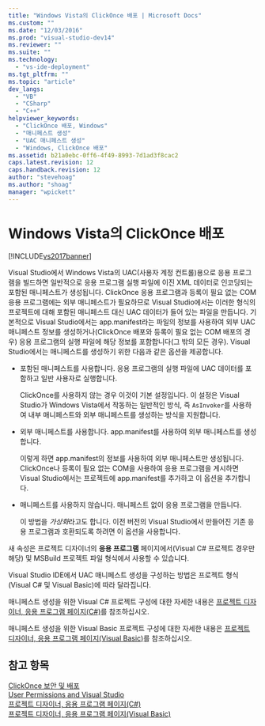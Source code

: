 ```yaml
---
title: "Windows Vista의 ClickOnce 배포 | Microsoft Docs"
ms.custom: ""
ms.date: "12/03/2016"
ms.prod: "visual-studio-dev14"
ms.reviewer: ""
ms.suite: ""
ms.technology: 
  - "vs-ide-deployment"
ms.tgt_pltfrm: ""
ms.topic: "article"
dev_langs: 
  - "VB"
  - "CSharp"
  - "C++"
helpviewer_keywords: 
  - "ClickOnce 배포, Windows"
  - "매니페스트 생성"
  - "UAC 매니페스트 생성"
  - "Windows, ClickOnce 배포"
ms.assetid: b21a0ebc-0ff6-4f49-8993-7d1ad3f8cac2
caps.latest.revision: 12
caps.handback.revision: 12
author: "stevehoag"
ms.author: "shoag"
manager: "wpickett"
---
```

# Windows Vista의 ClickOnce 배포
[!INCLUDE[vs2017banner](../code-quality/includes/vs2017banner.md)]

Visual Studio에서 Windows Vista의 UAC\(사용자 계정 컨트롤\)용으로 응용 프로그램을 빌드하면 일반적으로 응용 프로그램 실행 파일에 이진 XML 데이터로 인코딩되는 포함된 매니페스트가 생성됩니다.  ClickOnce 응용 프로그램과 등록이 필요 없는 COM 응용 프로그램에는 외부 매니페스트가 필요하므로 Visual Studio에서는 이러한 형식의 프로젝트에 대해 포함된 매니페스트 대신 UAC 데이터가 들어 있는 파일을 만듭니다.  기본적으로 Visual Studio에서는 app.manifest라는 파일의 정보를 사용하여 외부 UAC 매니페스트 정보를 생성하거나\(ClickOnce 배포와 등록이 필요 없는 COM 배포의 경우\) 응용 프로그램의 실행 파일에 해당 정보를 포함합니다\(그 밖의 모든 경우\).  Visual Studio에서는 매니페스트를 생성하기 위한 다음과 같은 옵션을 제공합니다.  
  
-   포함된 매니페스트를 사용합니다.  응용 프로그램의 실행 파일에 UAC 데이터를 포함하고 일반 사용자로 실행합니다.  
  
     ClickOnce를 사용하지 않는 경우 이것이 기본 설정입니다.  이 설정은 Visual Studio가 Windows Vista에서 작동하는 일반적인 방식, 즉 `AsInvoker`를 사용하여 내부 매니페스트와 외부 매니페스트를 생성하는 방식을 지원합니다.  
  
-   외부 매니페스트를 사용합니다.  app.manifest를 사용하여 외부 매니페스트를 생성합니다.  
  
     이렇게 하면 app.manifest의 정보를 사용하여 외부 매니페스트만 생성됩니다.  ClickOnce나 등록이 필요 없는 COM을 사용하여 응용 프로그램을 게시하면 Visual Studio에서는 프로젝트에 app.manifest를 추가하고 이 옵션을 추가합니다.  
  
-   매니페스트를 사용하지 않습니다.  매니페스트 없이 응용 프로그램을 만듭니다.  
  
     이 방법을 *가상화*라고도 합니다.  이전 버전의 Visual Studio에서 만들어진 기존 응용 프로그램과 호환되도록 하려면 이 옵션을 사용합니다.  
  
 새 속성은 프로젝트 디자이너의 **응용 프로그램** 페이지에서\(Visual C\# 프로젝트 경우만 해당\) 및 MSBuild 프로젝트 파일 형식에서 사용할 수 있습니다.  
  
 Visual Studio IDE에서 UAC 매니페스트 생성을 구성하는 방법은 프로젝트 형식\(Visual C\# 및 Visual Basic\)에 따라 달라집니다.  
  
 매니페스트 생성을 위한 Visual C\# 프로젝트 구성에 대한 자세한 내용은 [프로젝트 디자이너, 응용 프로그램 페이지\(C\#\)](../ide/reference/application-page-project-designer-csharp.md)를 참조하십시오.  
  
 매니페스트 생성을 위한 Visual Basic 프로젝트 구성에 대한 자세한 내용은 [프로젝트 디자이너, 응용 프로그램 페이지\(Visual Basic\)](../ide/reference/application-page-project-designer-visual-basic.md)를 참조하십시오.  
  
## 참고 항목  
 [ClickOnce 보안 및 배포](../deployment/clickonce-security-and-deployment.md)   
 [User Permissions and Visual Studio](http://msdn.microsoft.com/ko-kr/d5c55084-1e7b-4b61-b478-137db01c0fc0)   
 [프로젝트 디자이너, 응용 프로그램 페이지\(C\#\)](../ide/reference/application-page-project-designer-csharp.md)   
 [프로젝트 디자이너, 응용 프로그램 페이지\(Visual Basic\)](../ide/reference/application-page-project-designer-visual-basic.md)